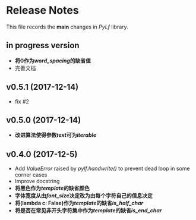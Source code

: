 # Release Notes
This file records the **main** changes in *PyLf* library.

## in progress version
* **将0作为*word_spacing*的缺省值**
* 完善文档

## v0.5.1 (2017-12-14)
* fix #2

## v0.5.0 (2017-12-14)
* **改进算法使得参数*text*可为*iterable***

## v0.4.0 (2017-12-5)
* Add *ValueError* raised by *pylf.handwrite()* to prevent dead loop in some corner cases
* Improve docstring
* **将黑色作为*template*的缺省颜色**
* **字体宽度从由*font_size*决定改为由每个字符自己的信息决定**
* **将(lambda c: False)作为*template*的缺省*is_half_char***
* **将是否在常见非开头字符集中作为*template*的缺省*is_end_char***
